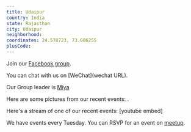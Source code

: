 ```yaml
---
title: Udaipur
country: India
state: Rajasthan
city: Udaipur
neighborhood: 
coordinates: 24.578723, 73.686255
plusCode:
---
```

Join our [Facebook group](https://www.facebook.com/groups/free.code.camp.udaipur).

You can chat with us on [WeChat](wechat URL).

Our Group leader is [Miya](freecodecamp.org/miya)

Here are some pictures from our recent events:
![]().

Here's a stream of one of our recent events:
[youtube embed]

We have events every Tuesday. You can RSVP for an event on [meetup](meetupurl).
